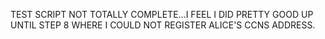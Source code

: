 TEST SCRIPT NOT TOTALLY COMPLETE...I FEEL I DID PRETTY GOOD UP UNTIL STEP 8 WHERE I COULD NOT REGISTER ALICE'S CCNS ADDRESS.